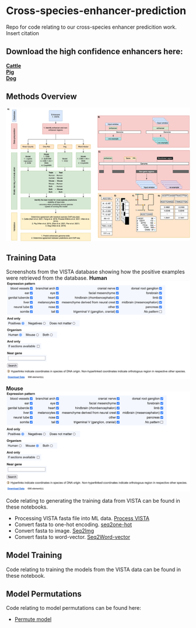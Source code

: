 # Cross-species-enhancer-prediction
Repo for code relating to our cross-species enhancer predicition work. Insert citation

## Download the high confidence enhancers here:  
[**Cattle**](https://github.com/DaviesCentreInformatics/Cross-species-enhancer-prediction/blob/main/ARS-UCD1.2.200bp.highConfidence.Enhancer.predictions.bed.gz)  
[**Pig**](https://github.com/DaviesCentreInformatics/Cross-species-enhancer-prediction/blob/main/SSCROFA11.1.200bp.highConfidence.Enhancer.predictions.bed.gz)  
[**Dog**](https://github.com/DaviesCentreInformatics/Cross-species-enhancer-prediction/blob/main/DOG_10K.BOXER.200bp.highConfidence.Enhancer.predictions.bed.gz)  

## Methods Overview
![](fig1.png)

## Training Data
Screenshots from the VISTA database showing how the positive examples were retrieved from the database.
**Human**
![](Screen%20Shot%202022-07-14%20at%202.13.59%20pm.png)


**Mouse**
![](Screen%20Shot%202022-07-14%20at%202.14.17%20pm.png)

Code relating to generating the training data from VISTA can be found in these notebooks.
- Processing VISTA fasta file into ML data. [Process VISTA](data_process_Vista_clean.ipynb)
- Convert fasta to one-hot encoding. [seq2one-hot](fasta_process_Seq2onehot.ipynb)
- Convert fasta to image. [Seq2Img](fasta_process_DNA2Img.ipynb)
- Convert fasta to word-vector. [Seq2Word-vector](fasta_process_word_vector.ipynb)

## Model Training
Code relating to training the models from the VISTA data can be found in these notebook.

## Model Permutations
Code relating to model permutations can be found here:
- [Permute model](clean_permutations.ipynb)

